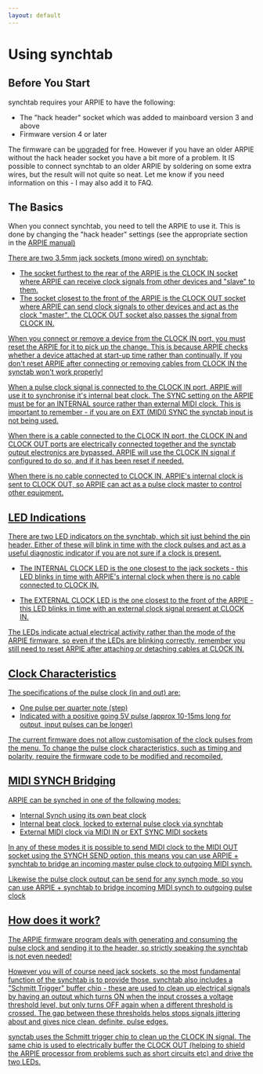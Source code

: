 ```yaml
---
layout: default
---
```


# Using synchtab

## Before You Start
synchtab requires your ARPIE to have the following:

- The "hack header" socket which was added to mainboard version 3 and above
- Firmware version 4 or later

The firmware can be <a href="../arpie/update.html">upgraded</a> for free. However if you have an older ARPIE without the hack header socket you have a bit more of a problem. It IS possible to connect synchtab to an older ARPIE by soldering on some extra wires, but the result will not quite so neat. Let me know if you need information on this - I may also add it to FAQ.


## The Basics
When you connect synchtab, you need to tell the ARPIE to use it. This is done by changing the "hack header" settings (see the appropriate section in the <a href="..\arpie\manual.html#hh">ARPIE manual)

There are two 3.5mm jack sockets (mono wired) on synchtab:

- The socket furthest to the rear of the ARPIE is the CLOCK IN socket where ARPIE can receive clock signals from other devices and "slave" to them.
- The socket closest to the front of the ARPIE is the CLOCK OUT socket where ARPIE can send clock signals to other devices and act as the clock "master". the CLOCK OUT socket also passes the signal from CLOCK IN.

When you connect or remove a device from the CLOCK IN port, you must reset the ARPIE for it to pick up the change. This is because ARPIE checks whether a device attached at start-up time rather than continually. If you don't reset ARPIE after connecting or removing cables from CLOCK IN the synctab won't work properly!

When a pulse clock signal is connected to the CLOCK IN port, ARPIE will use it to synchronise it's internal beat clock. The SYNC setting on the ARPIE must be for an INTERNAL source rather than external MIDI clock. This is important to remember - if you are on EXT (MIDI) SYNC the synctab input is not being used.

When there is a cable connected to the CLOCK IN port, the CLOCK IN and CLOCK OUT ports are electrically connected together and the synctab output electronics are bypassed. ARPIE will use the CLOCK IN signal if configured to do so, and if it has been reset if needed.

When there is no cable connected to CLOCK IN, ARPIE's internal clock is sent to CLOCK OUT, so ARPIE can act as a pulse clock master to control other equipment. 

## LED Indications
There are two LED indicators on the synchtab, which sit just behind the pin header. Either of these will blink in time with the clock pulses and act as a useful diagnostic indicator if you are not sure if a clock is present. 

- The INTERNAL CLOCK LED is the one closest to the jack sockets - this LED blinks in time with ARPIE's internal clock when there is no cable connected to CLOCK IN.

- The EXTERNAL CLOCK LED is the one closest to the front of the ARPIE - this LED blinks in time with an external clock signal present at CLOCK IN.

The LEDs indicate actual electrical activity rather than the mode of the ARPIE firmware, so even if the LEDs are blinking correctly, remember you still need to reset ARPIE after attaching or detaching cables at CLOCK IN.

## Clock Characteristics
The specifications of the pulse clock (in and out) are:

- One pulse per quarter note (step)
- Indicated with a positive going 5V pulse (approx 10-15ms long for output, input pulses can be longer)

The current firmware does not allow customisation of the clock pulses from the menu. To change the pulse clock characteristics, such as timing and polarity, require the firmware code to be modified and recompiled.

## MIDI SYNCH Bridging
ARPIE can be synched in one of the following modes:

- Internal Synch using its own beat clock
- Internal beat clock, locked to external pulse clock via synchtab 
- External MIDI clock via MIDI IN or EXT SYNC MIDI sockets

In any of these modes it is possible to send MIDI clock to the MIDI OUT socket using the SYNCH SEND option, this means you can use ARPIE + synchtab to bridge an incoming master pulse clock to outgoing MIDI synch.

Likewise the pulse clock output can be send for any synch mode, so you can use ARPIE + synchtab to bridge incoming MIDI synch to outgoing pulse clock

## How does it work?
The ARPIE firmware program deals with generating and consuming the pulse clock and sending it to the header, so strictly speaking the synchtab is not even needed! 

However you will of course need jack sockets, so the most fundamental function of the synchtab is to provide those. synchtab also includes a "Schmitt Trigger" buffer chip - these are used to clean up electrical signals by having an output which turns ON when the input crosses a voltage threshold level, but only turns OFF again when a different threshold is crossed. The gap between these thresholds helps stops signals jittering about and gives nice clean, definite, pulse edges. 

synctab uses the Schmitt trigger chip to clean up the CLOCK IN signal. The same chip is used to electrically buffer the CLOCK OUT (helping to shield the ARPIE processor from problems such as short circuits etc) and drive the two LEDs.
